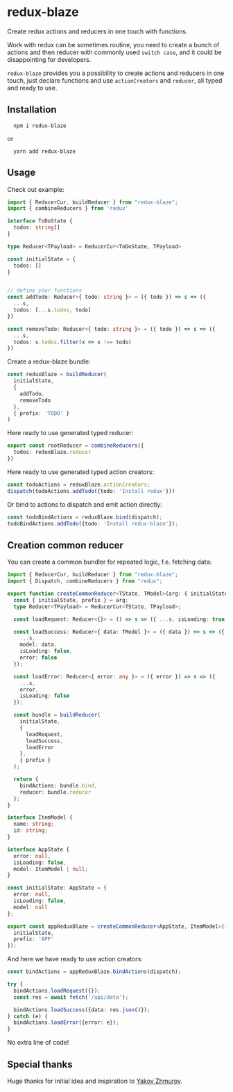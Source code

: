 # redux-blaze

Create redux actions and reducers in one touch with functions.

Work with redux can be sometimes routine, you need to create a bunch of actions and then reducer with commonly used `switch case`, and it could be disappointing for developers.

`redux-blaze` provides you a possibility to create actions and reducers in one touch, just declare functions and use `actionCreators` and `reducer`, all typed and ready to use. 

## Installation

```
  npm i redux-blaze
```

or

```
  yarn add redux-blaze
```

## Usage

Check out example:

```ts
import { ReducerCur, buildReducer } from "redux-blaze";
import { combineReducers } from 'redux'

interface ToDoState {
  todos: string[]
}

type Reducer<TPayload> = ReducerCur<ToDoState, TPayload>

const initialState = {
  todos: []
}


// define your functions
const addTodo: Reducer<{ todo: string }> = ({ todo }) => s => ({
  ...s,
  todos: [...s.todos, todo]
})

const removeTodo: Reducer<{ todo: string }> = ({ todo }) => s => ({
  ...s,
  todos: s.todos.filter(x => x !== todo)
})
```

Сreate a redux-blaze bundle:

```ts
const reduxBlaze = buildReducer(
  initialState,
  {
    addTodo,
    removeTodo
  },
  { prefix: 'TODO' }
)
```

Here ready to use generated typed reducer:

```ts
export const rootReducer = combineReducers({
  todos: reduxBlaze.reducer
})
```

Here ready to use generated typed action creators:

```ts
const todoActions = reduxBlaze.actionCreators;
dispatch(todoActions.addTodo({todo: 'Install redux'}))
```

Or bind to actions to dispatch and emit action directly:

```ts
const todoBindActions = reduxBlaze.bind(dispatch);
todoBindActions.addTodo({todo: 'Install redux-blaze'});
```

## Creation common reducer

You can create a common bundler for repeated logic, f.e. fetching data:

```ts
import { ReducerCur, buildReducer } from "redux-blaze";
import { Dispatch, combineReducers } from "redux";

export function createCommonReducer<TState, TModel>(arg: { initialState: TState; prefix: string }) {
  const { initialState, prefix } = arg;
  type Reducer<TPayload> = ReducerCur<TState, TPayload>;

  const loadRequest: Reducer<{}> = () => s => ({ ...s, isLoading: true });

  const loadSuccess: Reducer<{ data: TModel }> = ({ data }) => s => ({
    ...s,
    model: data,
    isLoading: false,
    error: false
  });

  const loadError: Reducer<{ error: any }> = ({ error }) => s => ({
    ...s,
    error,
    isLoading: false
  });

  const bundle = buildReducer(
    initialState,
    {
      loadRequest,
      loadSuccess,
      loadError
    },
    { prefix }
  );

  return {
    bindActions: bundle.bind,
    reducer: bundle.reducer
  };
}

interface ItemModel {
  name: string;
  id: string;
}

interface AppState {
  error: null,
  isLoading: false,
  model: ItemModel | null;
}

const initialState: AppState = {
  error: null,
  isLoading: false,
  model: null
};

export const appReduxBlaze = createCommonReducer<AppState, ItemModel>({
  initialState,
  prefix: 'APP'
});
```

And here we have ready to use action creators:

```ts
const bindActions = appReduxBlaze.bindActions(dispatch);

try {
  bindActions.loadRequest({});
  const res = await fetch('/api/data');

  bindActions.loadSuccess({data: res.json()});
} catch (e) {
  bindActions.loadError({error: e});
}
```

No extra line of code!

## Special thanks

Huge thanks for initial idea and inspiration to [Yakov Zhmurov](https://github.com/jakobz).
